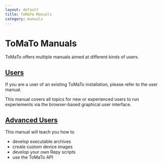 ```yaml
---
layout: default
title: ToMaTo Manuals
category: manuals
---
```


# ToMaTo Manuals

ToMaTo offers multiple manuals aimed at different kinds of users.

<div class="row" markdown="1">

<div class="col-xs-12 col-md-6" markdown="1">

## [Users](user)

If you are a user of an existing ToMaTo installation, please refer to the user manual.

This manual covers all topics for new or experienced users to run experiements via the browser-based graphical user interface.

</div>

<!--<div class="col-xs-12 col-md-6" markdown="1">

## [Host Managers](hostmanager)

If you need to set up and manage your own ToMaTo hosts, please refer to the host manager manual.

</div>

<div class="col-xs-12 col-md-6" markdown="1">

## [Account Managers](accountmanager)

If your job involves managing ToMaTo user accounts, please refer to the account manager manual.

</div>

<div class="col-xs-12 col-md-6" markdown="1">

## [Testbed Managers](setup)

If you need to set up and manage your own ToMaTo testbed, please refer to the testbed management manual.

</div>
-->
<div class="col-xs-12 col-md-6" markdown="1">

## [Advanced Users](dev)

This manual will teach you how to

* develop executable archives
* create custom device images
* develop your own Repy scripts
* use the ToMaTo API

</div>

</div>
